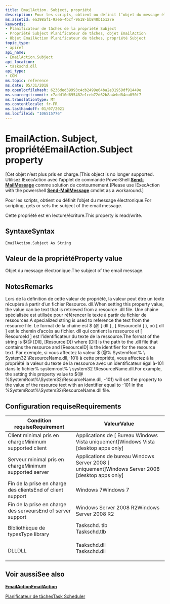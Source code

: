 ```yaml
---
title: EmailAction. Subject, propriété
description: Pour les scripts, obtient ou définit l’objet du message électronique.
ms.assetid: ea398af1-9ae6-4bcf-9618-bb840b15127e
keywords:
- Planificateur de tâches de la propriété Subject
- Propriété Subject Planificateur de tâches, objet EmailAction
- Objet EmailAction Planificateur de tâches, propriété Subject
topic_type:
- apiref
api_name:
- EmailAction.Subject
api_location:
- taskschd.dll
api_type:
- COM
ms.topic: reference
ms.date: 05/31/2018
ms.openlocfilehash: 6236ded39993c4cb2499e64ba2e31959df91449e
ms.sourcegitcommit: c7add10d695482e1ceb72d62b8a4ebd84ea050f7
ms.translationtype: MT
ms.contentlocale: fr-FR
ms.lasthandoff: 01/07/2021
ms.locfileid: "106515776"
---
```

# <a name="emailactionsubject-property"></a><span data-ttu-id="3d8ee-106">EmailAction. Subject, propriété</span><span class="sxs-lookup"><span data-stu-id="3d8ee-106">EmailAction.Subject property</span></span>

<span data-ttu-id="3d8ee-107">\[Cet objet n’est plus pris en charge.</span><span class="sxs-lookup"><span data-stu-id="3d8ee-107">\[This object is no longer supported.</span></span> <span data-ttu-id="3d8ee-108">Utilisez IExecAction avec l’applet de commande PowerShell [**Send-MailMessage**](/powershell/module/microsoft.powershell.utility/send-mailmessage?view=powershell-7&preserve-view=true) comme solution de contournement.\]</span><span class="sxs-lookup"><span data-stu-id="3d8ee-108">Please use IExecAction with the powershell [**Send-MailMessage**](/powershell/module/microsoft.powershell.utility/send-mailmessage?view=powershell-7&preserve-view=true) cmdlet as a workaround.\]</span></span>

<span data-ttu-id="3d8ee-109">Pour les scripts, obtient ou définit l’objet du message électronique.</span><span class="sxs-lookup"><span data-stu-id="3d8ee-109">For scripting, gets or sets the subject of the email message.</span></span>

<span data-ttu-id="3d8ee-110">Cette propriété est en lecture/écriture.</span><span class="sxs-lookup"><span data-stu-id="3d8ee-110">This property is read/write.</span></span>

## <a name="syntax"></a><span data-ttu-id="3d8ee-111">Syntaxe</span><span class="sxs-lookup"><span data-stu-id="3d8ee-111">Syntax</span></span>


```VB
EmailAction.Subject As String
```



## <a name="property-value"></a><span data-ttu-id="3d8ee-112">Valeur de la propriété</span><span class="sxs-lookup"><span data-stu-id="3d8ee-112">Property value</span></span>

<span data-ttu-id="3d8ee-113">Objet du message électronique.</span><span class="sxs-lookup"><span data-stu-id="3d8ee-113">The subject of the email message.</span></span>

## <a name="remarks"></a><span data-ttu-id="3d8ee-114">Notes</span><span class="sxs-lookup"><span data-stu-id="3d8ee-114">Remarks</span></span>

<span data-ttu-id="3d8ee-115">Lors de la définition de cette valeur de propriété, la valeur peut être un texte récupéré à partir d’un fichier Resource. dll.</span><span class="sxs-lookup"><span data-stu-id="3d8ee-115">When setting this property value, the value can be text that is retrieved from a resource .dll file.</span></span> <span data-ttu-id="3d8ee-116">Une chaîne spécialisée est utilisée pour référencer le texte à partir du fichier de ressources.</span><span class="sxs-lookup"><span data-stu-id="3d8ee-116">A specialized string is used to reference the text from the resource file.</span></span> <span data-ttu-id="3d8ee-117">Le format de la chaîne est $ (@ \[ dll \] , \[ ResourceId \] ), où \[ dll \] est le chemin d’accès au fichier. dll qui contient la ressource et \[ ResourceId \] est l’identificateur du texte de la ressource.</span><span class="sxs-lookup"><span data-stu-id="3d8ee-117">The format of the string is $(@ \[Dll\], \[ResourceID\]) where \[Dll\] is the path to the .dll file that contains the resource and \[ResourceID\] is the identifier for the resource text.</span></span> <span data-ttu-id="3d8ee-118">Par exemple, si vous affectez la valeur $ (@% SystemRoot% \\ System32 \\ResourceName.dll,-101) à cette propriété, vous affectez à la propriété la valeur du texte de la ressource avec un identificateur égal à-101 dans le fichier% systemroot% \\ system32 \\ResourceName.dll.</span><span class="sxs-lookup"><span data-stu-id="3d8ee-118">For example, the setting this property value to $(@ %SystemRoot%\\System32\\ResourceName.dll, -101) will set the property to the value of the resource text with an identifier equal to -101 in the %SystemRoot%\\System32\\ResourceName.dll file.</span></span>

## <a name="requirements"></a><span data-ttu-id="3d8ee-119">Configuration requise</span><span class="sxs-lookup"><span data-stu-id="3d8ee-119">Requirements</span></span>



| <span data-ttu-id="3d8ee-120">Condition requise</span><span class="sxs-lookup"><span data-stu-id="3d8ee-120">Requirement</span></span> | <span data-ttu-id="3d8ee-121">Valeur</span><span class="sxs-lookup"><span data-stu-id="3d8ee-121">Value</span></span> |
|-------------------------------------|-----------------------------------------------------------------------------------------|
| <span data-ttu-id="3d8ee-122">Client minimal pris en charge</span><span class="sxs-lookup"><span data-stu-id="3d8ee-122">Minimum supported client</span></span><br/> | <span data-ttu-id="3d8ee-123">Applications de \[ Bureau Windows Vista uniquement\]</span><span class="sxs-lookup"><span data-stu-id="3d8ee-123">Windows Vista \[desktop apps only\]</span></span><br/>                                          |
| <span data-ttu-id="3d8ee-124">Serveur minimal pris en charge</span><span class="sxs-lookup"><span data-stu-id="3d8ee-124">Minimum supported server</span></span><br/> | <span data-ttu-id="3d8ee-125">Applications de bureau Windows Server 2008 \[ uniquement\]</span><span class="sxs-lookup"><span data-stu-id="3d8ee-125">Windows Server 2008 \[desktop apps only\]</span></span><br/>                                    |
| <span data-ttu-id="3d8ee-126">Fin de la prise en charge des clients</span><span class="sxs-lookup"><span data-stu-id="3d8ee-126">End of client support</span></span><br/>    | <span data-ttu-id="3d8ee-127">Windows 7</span><span class="sxs-lookup"><span data-stu-id="3d8ee-127">Windows 7</span></span><br/>                                                                    |
| <span data-ttu-id="3d8ee-128">Fin de la prise en charge des serveurs</span><span class="sxs-lookup"><span data-stu-id="3d8ee-128">End of server support</span></span><br/>    | <span data-ttu-id="3d8ee-129">Windows Server 2008 R2</span><span class="sxs-lookup"><span data-stu-id="3d8ee-129">Windows Server 2008 R2</span></span><br/>                                                       |
| <span data-ttu-id="3d8ee-130">Bibliothèque de types</span><span class="sxs-lookup"><span data-stu-id="3d8ee-130">Type library</span></span><br/>             | <dl> <span data-ttu-id="3d8ee-131"><dt>Taskschd. tlb</dt></span><span class="sxs-lookup"><span data-stu-id="3d8ee-131"><dt>Taskschd.tlb</dt></span></span> </dl> |
| <span data-ttu-id="3d8ee-132">DLL</span><span class="sxs-lookup"><span data-stu-id="3d8ee-132">DLL</span></span><br/>                      | <dl> <span data-ttu-id="3d8ee-133"><dt>Taskschd.dll</dt></span><span class="sxs-lookup"><span data-stu-id="3d8ee-133"><dt>Taskschd.dll</dt></span></span> </dl> |



## <a name="see-also"></a><span data-ttu-id="3d8ee-134">Voir aussi</span><span class="sxs-lookup"><span data-stu-id="3d8ee-134">See also</span></span>

<dl> <dt>

[<span data-ttu-id="3d8ee-135">**EmailAction**</span><span class="sxs-lookup"><span data-stu-id="3d8ee-135">**EmailAction**</span></span>](emailaction.md)
</dt> <dt>

[<span data-ttu-id="3d8ee-136">Planificateur de tâches</span><span class="sxs-lookup"><span data-stu-id="3d8ee-136">Task Scheduler</span></span>](task-scheduler-start-page.md)
</dt> </dl>

 

